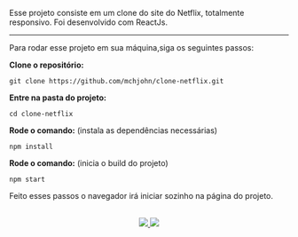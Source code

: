 Esse projeto consiste em um clone do site do Netflix, totalmente responsivo. Foi desenvolvido com ReactJs.

<hr/>
  
  Para rodar esse projeto em sua máquina,siga os seguintes passos:

**Clone o repositório:**

    git clone https://github.com/mchjohn/clone-netflix.git

**Entre na pasta do projeto:**

    cd clone-netflix

**Rode o comando:** (instala as dependências necessárias)

    npm install

**Rode o comando:** (inicia o build do projeto)

    npm start

Feito esses passos o navegador irá iniciar sozinho na página do projeto.

<!-- https://img.shields.io/badge/Linkedin-Michel John-blue&?style=social&logo=linkedin -->

  <!-- https://img.shields.io/badge/Github-Michel John%20Patel-black&?style=social&logo=Github -->

<p align="center">
  <br/>
  <a href="https://www.linkedin.com/in/micheljohn/">
    <img src="https://img.shields.io/badge/LinkedIn-%230077B5.svg?&style=flat-square&logo=linkedin&logoColor=white">
  </a>
  
  <a href="https://github.com/mchjohn">
    <img src="https://img.shields.io/badge/Github-%230A0A0A.svg?&style=flat-square&logo=Github&logoColor=white">  
  </a>
